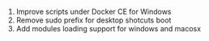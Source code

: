 
1. Improve scripts under Docker CE for Windows
2. Remove sudo prefix for desktop shotcuts boot
3. Add modules loading support for windows and macosx
